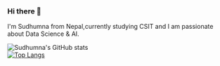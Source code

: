 ### Hi there 👋 
I'm Sudhumna from Nepal,currently studying CSIT and I am passionate about Data Science & AI.

![Sudhumna's GitHub stats](https://github-readme-stats.vercel.app/api?username=Sudhumna&show_icons=true&theme=radical)
<br>[![Top Langs](https://github-readme-stats.vercel.app/api/top-langs/?username=Sudhumna&layout=compact)](https://github.com/Sudhumna/github-readme-stats)

